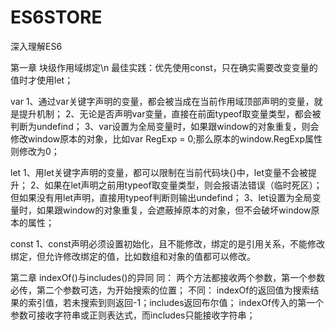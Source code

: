 # ES6STORE
深入理解ES6

第一章 块级作用域绑定\n
最佳实践：优先使用const，只在确实需要改变变量的值时才使用let；

var
1、通过var关键字声明的变量，都会被当成在当前作用域顶部声明的变量，就是提升机制；
2、无论是否声明var变量，直接在前面typeof取变量类型，都会被判断为undefind；
3、var设置为全局变量时，如果跟window的对象重复，则会修改window原本的对象，比如var RegExp = 0;那么原本的window.RegExp属性则修改为0；

let
1、用let关键字声明的变量，都可以限制在当前代码块{}中，let变量不会被提升；
2、如果在let声明之前用typeof取变量类型，则会报语法错误（临时死区）；但如果没有用let声明，直接用typeof判断则输出undefind；
3、let设置为全局变量时，如果跟window的对象重复，会遮蔽掉原本的对象，但不会破坏window原本的属性；

const
1、const声明必须设置初始化，且不能修改，绑定的是引用关系，不能修改绑定，但允许修改绑定的值，比如数组和对象的值都可以修改。

第二章
indexOf()与includes()的异同
同：
  两个方法都接收两个参数，第一个参数必传，第二个参数可选，为开始搜索的位置；
不同：
  indexOf的返回值为搜索结果的索引值，若未搜索到则返回-1；includes返回布尔值；
  indexOf传入的第一个参数可接收字符串或正则表达式，而includes只能接收字符串；

